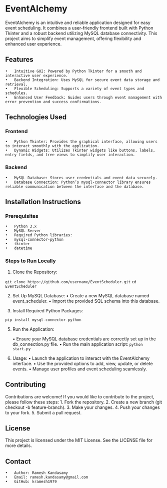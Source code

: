 # EventAlchemy

EventAlchemy is an intuitive and reliable application designed for easy event scheduling. It combines a user-friendly frontend built with Python Tkinter and a robust backend utilizing MySQL database connectivity. This project aims to simplify event management, offering flexibility and enhanced user experience.

## Features
	•	Intuitive GUI: Powered by Python Tkinter for a smooth and interactive user experience.
	•	Backend Integration: Uses MySQL for secure event data storage and retrieval.
	•	Flexible Scheduling: Supports a variety of event types and schedules.
	•	Enhanced User Feedback: Guides users through event management with error prevention and success confirmations.
## Technologies Used
   ### Frontend
	•	Python Tkinter: Provides the graphical interface, allowing users to interact smoothly with the application.
	•	Dynamic Widgets: Utilizes Tkinter widgets like buttons, labels, entry fields, and tree views to simplify user interaction.

   ### Backend
	•	MySQL Database: Stores user credentials and event data securely.
	•	Database Connection: Python’s mysql-connector library ensures reliable communication between the interface and the database.

## Installation Instructions

   ### Prerequisites
	•	Python 3.x
	•	MySQL Server
	•	Required Python libraries:
	•	mysql-connector-python
	•	tkinter
	•	datetime

   ### Steps to Run Locally

1. Clone the Repository:

`git clone https://github.com/username/EventScheduler.git`
`cd EventScheduler`

2. Set Up MySQL Database:
      •	Create a new MySQL database named event_scheduler.
      •	Import the provided SQL schema into this database.

3. Install Required Python Packages:
   
`pip install mysql-connector-python`

5. Run the Application:

      •	Ensure your MySQL database credentials are correctly set up in the db_connection.py file.
      •	Run the main application script:
   `python start.py`

6. Usage:
         •	Launch the application to interact with the EventAlchemy interface.
         •	Use the provided options to add, view, update, or delete events.
         •	Manage user profiles and event scheduling seamlessly.

## Contributing
Contributions are welcome! If you would like to contribute to the project, please follow these steps:
         1.	Fork the repository.
         2.	Create a new branch (git checkout -b feature-branch).
         3.	Make your changes.
         4.	Push your changes to your fork.
         5.	Submit a pull request.

##  License

This project is licensed under the MIT License. See the LICENSE file for more details.

## Contact

	•	Author: Ramesh Kandasamy
	•	Email: ramesh.kandasamy@gmail.com
	•	GitHub: kramesh1979
